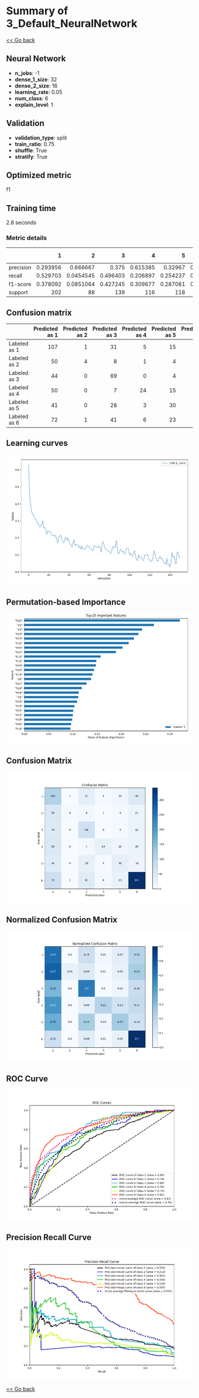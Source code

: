 # Summary of 3_Default_NeuralNetwork

[<< Go back](../README.md)


## Neural Network
- **n_jobs**: -1
- **dense_1_size**: 32
- **dense_2_size**: 16
- **learning_rate**: 0.05
- **num_class**: 6
- **explain_level**: 1

## Validation
 - **validation_type**: split
 - **train_ratio**: 0.75
 - **shuffle**: True
 - **stratify**: True

## Optimized metric
f1

## Training time

2.8 seconds

### Metric details
|           |          1 |          2 |          3 |          4 |          5 |          6 |   accuracy |   macro avg |   weighted avg |   logloss |
|:----------|-----------:|-----------:|-----------:|-----------:|-----------:|-----------:|-----------:|------------:|---------------:|----------:|
| precision |   0.293956 |  0.666667  |   0.375    |   0.615385 |   0.32967  |   0.736501 |   0.501308 |    0.502863 |       0.555295 |   1.45189 |
| recall    |   0.529703 |  0.0454545 |   0.496403 |   0.206897 |   0.254237 |   0.704545 |   0.501308 |    0.372873 |       0.501308 |   1.45189 |
| f1-score  |   0.378092 |  0.0851064 |   0.427245 |   0.309677 |   0.287081 |   0.720169 |   0.501308 |    0.367895 |       0.489635 |   1.45189 |
| support   | 202        | 88         | 139        | 116        | 118        | 484        |   0.501308 | 1147        |    1147        |   1.45189 |


## Confusion matrix
|              |   Predicted as 1 |   Predicted as 2 |   Predicted as 3 |   Predicted as 4 |   Predicted as 5 |   Predicted as 6 |
|:-------------|-----------------:|-----------------:|-----------------:|-----------------:|-----------------:|-----------------:|
| Labeled as 1 |              107 |                1 |               31 |                5 |               15 |               43 |
| Labeled as 2 |               50 |                4 |                8 |                1 |                4 |               21 |
| Labeled as 3 |               44 |                0 |               69 |                0 |                4 |               22 |
| Labeled as 4 |               50 |                0 |                7 |               24 |               15 |               20 |
| Labeled as 5 |               41 |                0 |               28 |                3 |               30 |               16 |
| Labeled as 6 |               72 |                1 |               41 |                6 |               23 |              341 |

## Learning curves
![Learning curves](learning_curves.png)

## Permutation-based Importance
![Permutation-based Importance](permutation_importance.png)
## Confusion Matrix

![Confusion Matrix](confusion_matrix.png)


## Normalized Confusion Matrix

![Normalized Confusion Matrix](confusion_matrix_normalized.png)


## ROC Curve

![ROC Curve](roc_curve.png)


## Precision Recall Curve

![Precision Recall Curve](precision_recall_curve.png)



[<< Go back](../README.md)
